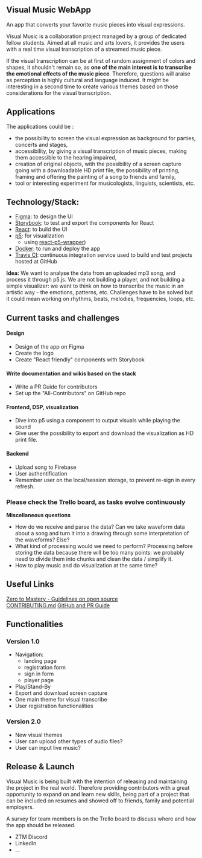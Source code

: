 ## Visual Music WebApp
An app that converts your favorite music pieces into visual expressions. 

Visual Music is a collaboration project managed by a group of dedicated fellow students. Aimed at all music and arts lovers, it provides the users with a real time visual transcription of a streamed music piece. 

If the visual transcription can be at first of random assignment of colors and shapes, it shouldn't remain so, as **one of the main interest is to transcribe the emotional effects of the music piece**. Therefore, questions will araise as perception is highly cultural and language induced. It might be interesting in a second time to create various themes based on those considerations for the visual transcription.

## Applications
The applications could be :
* the possibility to screen the visual expression as background for parties, concerts and stages, 
* accessibility, by giving a visual transcription of music pieces, making them accessible to the hearing impaired,
* creation of original objects, with the possibility of a screen capture going with a downloadable HD print file, the possibility of printing, framing and offering the painting of a song to friends and family,
* tool or interesting experiment for musicologists, linguists, scientists, etc.

## Technology/Stack:
* [Figma](https://www.figma.com/): to design the UI
* [Storybook](https://storybook.js.org/): to test and export the components for React
* [React](https://reactjs.org/): to build the UI
* [p5](https://p5js.org/): for visualization
   * using [react-p5-wrapper](https://www.npmjs.com/package/react-p5-wrapper))
* [Docker](https://www.docker.com/): to run and deploy the app
* [Travis CI](https://travis-ci.org/): continuous integration service used to build and test projects hosted at GitHub
  
__Idea:__ We want to analyse the data from an uploaded mp3 song, and process it through p5.js. We are not building a player, and not building a simple visualizer: we want to think on how to transcribe the music in an artistic way - the emotions, patterns, etc. Challenges have to be solved but it could mean working on rhythms, beats, melodies, frequencies, loops, etc.

## Current tasks and challenges
#### Design
* Design of the app on Figma
* Create the logo
* Create "React friendly" components with Storybook

#### Write documentation and wikis based on the stack
* Write a PR Guide for contributors
* Set up the "All-Contributors" on GitHub repo

#### Frontend, DSP, visualization
* Dive into p5 using a component to output visuals while playing the sound
* Give user the possibility to export and download the visualization as HD print file.

#### Backend
* Upload song to Firebase
* User authentification
* Remember user on the local/session storage, to prevent re-sign in every refresh.

### Please check the Trello board, as tasks evolve continuously

__Miscellaneous questions__
* How do we receive and parse the data? Can we take waveform data about a song and turn it into a drawing through some interpretation of the waveforms? Else?              
* What kind of processing would we need to perform? Processing before storing the data because there will be too many points: we probably need to divide them into chunks and clean the data / simplify it.                 
* How to play music and do visualization at the same time?               

## Useful Links
[Zero to Mastery - Guidelines on open source](https://github.com/zero-to-mastery/start-here-guidelines)            
[CONTRIBUTING.md](https://github.com/zero-to-mastery/visual-music/blob/master/CONTRIBUTING.md)
[GitHub and PR Guide](https://github.com/zero-to-mastery/visual-music/blob/master/Visual-Music-GitHub-PR-Guide.pdf)


## Functionalities
### Version 1.0
* Navigation:
  * landing page
  * registration form
  * sign in form
  * player page
* Play/Stand-By
* Export and download screen capture
* One main theme for visual transcribe
* User registration functionalities
    
### Version 2.0
* New visual themes
* User can upload other types of audio files?
* User can input live music?

## Release & Launch
Visual Music is being built with the intention of releasing and maintaining the project in the real world. Therefore providing contributors with a great opportunity to expand on and learn new skills, being part of a project that can be included on resumes and showed off to friends, family and potential employers.

A survey for team members is on the Trello board to discuss where and how the app should be released.
* ZTM Discord
* LinkedIn
* ...
